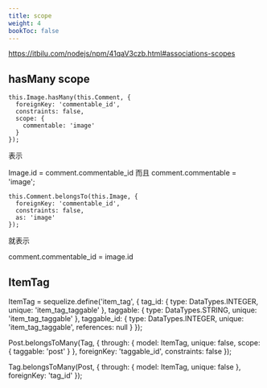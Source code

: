 ```yaml
---
title: scope
weight: 4
bookToc: false
---
```


https://itbilu.com/nodejs/npm/41qaV3czb.html#associations-scopes

## hasMany scope

```
this.Image.hasMany(this.Comment, {
  foreignKey: 'commentable_id',
  constraints: false,
  scope: {
    commentable: 'image'
  }
});
```

表示

Image.id = comment.commentable_id 而且 comment.commentable = 'image';

```
this.Comment.belongsTo(this.Image, {
  foreignKey: 'commentable_id',
  constraints: false,
  as: 'image'
});
```

就表示 

comment.commentable_id = image.id 

## ItemTag

ItemTag = sequelize.define('item_tag', {
  tag_id: {
    type: DataTypes.INTEGER,
    unique: 'item_tag_taggable'
  },
  taggable: {
    type: DataTypes.STRING,
    unique: 'item_tag_taggable'
  },
  taggable_id: {
    type: DataTypes.INTEGER,
    unique: 'item_tag_taggable',
    references: null
  }
});

Post.belongsToMany(Tag, {
  through: {
    model: ItemTag,
    unique: false,
    scope: {
      taggable: 'post'
    }
  },
  foreignKey: 'taggable_id',
  constraints: false
});

Tag.belongsToMany(Post, {
  through: {
    model: ItemTag,
    unique: false
  },
  foreignKey: 'tag_id'
});